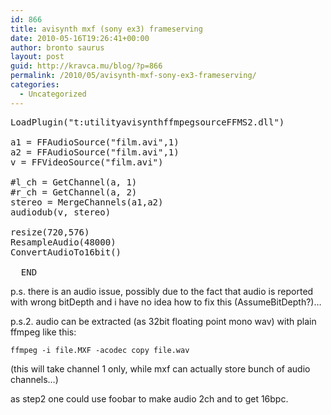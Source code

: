 ```yaml
---
id: 866
title: avisynth mxf (sony ex3) frameserving
date: 2010-05-16T19:26:41+00:00
author: bronto saurus
layout: post
guid: http://kravca.mu/blog/?p=866
permalink: /2010/05/avisynth-mxf-sony-ex3-frameserving/
categories:
  - Uncategorized
---
```

<pre lang="avisynth">LoadPlugin("t:utilityavisynthffmpegsourceFFMS2.dll")

a1 = FFAudioSource("film.avi",1)
a2 = FFAudioSource("film.avi",1)
v = FFVideoSource("film.avi")

#l_ch = GetChannel(a, 1)
#r_ch = GetChannel(a, 2)
stereo = MergeChannels(a1,a2)
audiodub(v, stereo)

resize(720,576)
ResampleAudio(48000)
ConvertAudioTo16bit() 

__END__
</pre>

p.s. there is an audio issue, possibly due to the fact that audio is reported with wrong bitDepth and i have no idea how to fix this (AssumeBitDepth?)&#8230;

p.s.2. audio can be extracted (as 32bit floating point mono wav) with plain ffmpeg like this:
  
`ffmpeg -i file.MXF -acodec copy file.wav`
  
(this will take channel 1 only, while mxf can actually store bunch of audio channels&#8230;)
  
as step2 one could use foobar to make audio 2ch and to get 16bpc.